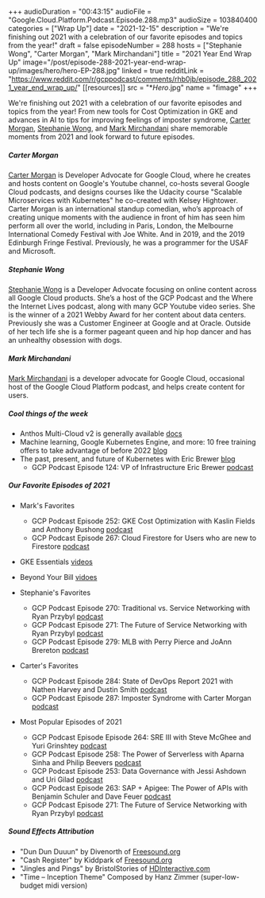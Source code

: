 +++
audioDuration = "00:43:15"
audioFile = "Google.Cloud.Platform.Podcast.Episode.288.mp3"
audioSize = 103840400
categories = ["Wrap Up"]
date = "2021-12-15"
description = "We're finishing out 2021 with a celebration of our favorite episodes and topics from the year!"
draft = false
episodeNumber = 288
hosts = ["Stephanie Wong", "Carter Morgan", "Mark Mirchandani"]
title = "2021 Year End Wrap Up"
image="/post/episode-288-2021-year-end-wrap-up/images/hero/hero-EP-288.jpg"
linked = true
redditLink = "https://www.reddit.com/r/gcppodcast/comments/rhb0jb/episode_288_2021_year_end_wrap_up/"
[[resources]]
  src = "**Hero*.jpg"
  name = "fimage"
+++

We're finishing out 2021 with a celebration of our favorite episodes and topics from the year! From new tools for Cost Optimization in GKE and advances in AI to tips for improving feelings of imposter syndrome, [Carter Morgan](https://twitter.com/carterthecomic), [Stephanie Wong](https://twitter.com/stephr_wong), and [Mark Mirchandani](https://twitter.com/markmirch) share memorable moments from 2021 and look forward to future episodes.

##### Carter Morgan

[Carter Morgan](https://twitter.com/carterthecomic) is Developer Advocate for Google Cloud, where he creates and hosts content on Google's Youtube channel, co-hosts several Google Cloud podcasts, and designs courses like the Udacity course "Scalable Microservices with Kubernetes" he co-created with Kelsey Hightower. Carter Morgan is an international standup comedian, who’s approach of creating unique moments with the audience in front of him has seen him perform all over the world, including in Paris, London, the Melbourne International Comedy Festival with Joe White. And in 2019, and the 2019 Edinburgh Fringe Festival. Previously, he was a programmer for the USAF and Microsoft.

##### Stephanie Wong

[Stephanie Wong](https://twitter.com/stephr_wong) is a Developer Advocate focusing on online content across all Google Cloud products. She’s a host of the GCP Podcast and the Where the Internet Lives podcast, along with many GCP Youtube video series. She is the winner of a 2021 Webby Award for her content about data centers. Previously she was a Customer Engineer at Google and at Oracle. Outside of her tech life she is a former pageant queen and hip hop dancer and has an unhealthy obsession with dogs. 

##### Mark Mirchandani

[Mark Mirchandani](https://twitter.com/markmirch) is a developer advocate for Google Cloud, occasional host of the Google Cloud Platform podcast, and helps create content for users.

##### Cool things of the week

* Anthos Multi-Cloud v2 is generally available [docs](https://cloud.google.com/anthos/clusters/docs/multi-cloud/reference/rest)
* Machine learning, Google Kubernetes Engine, and more: 10 free training offers to take advantage of before 2022 [blog](https://cloud.google.com/blog/topics/training-certifications/free-google-cloud-training-to-take-before-2022)
* The past, present, and future of Kubernetes with Eric Brewer [blog](https://cloud.google.com/blog/products/containers-kubernetes/the-rise-and-future-of-kubernetes-and-open-source-at-google)
     * GCP Podcast Episode 124: VP of Infrastructure Eric Brewer [podcast](https://www.gcppodcast.com/post/episode-124-vp-of-infrastructure-eric-brewer/)

##### Our Favorite Episodes of 2021 

* Mark's Favorites
     * GCP Podcast Episode 252: GKE Cost Optimization with Kaslin Fields and Anthony Bushong [podcast](https://gcppodcast.com/post/episode-252-gke-cost-optimization-with-kaslin-fields-and-anthony-bushong/)
     * GCP Podcast Episode 267: Cloud Firestore for Users who are new to Firestore [podcast](https://gcppodcast.com/post/episode-267-cloud-firestore-for-users-who-are-new-to-firestore/)
* GKE Essentials [videos](https://www.youtube.com/playlist?list=PLIivdWyY5sqLQ3m7WJDfBdMMqO12Q0vqg)
* Beyond Your Bill [vidoes](https://www.youtube.com/watch?v=NOOhDq1JyIM&list=PLIivdWyY5sqKJx6FwJMRcsnFIkkNFtsX9)
     
* Stephanie's Favorites
     * GCP Podcast Episode 270: Traditional vs. Service Networking with Ryan Przybyl [podcast](https://www.gcppodcast.com/post/episode-270-traditional-vs-service-networking-with-ryan-przybyl/)
     * GCP Podcast Episode 271: The Future of Service Networking with Ryan Przybyl [podcast](https://www.gcppodcast.com/post/episode-271-the-future-of-service-networking-with-ryan-przybyl/)
     * GCP Podcast Episode 279: MLB with Perry Pierce and JoAnn Brereton [podcast](https://www.gcppodcast.com/post/episode-279-mlb-with-perry-pierce-and-joann-brereton/)
     
* Carter's Favorites
     * GCP Podcast Episode 284: State of DevOps Report 2021 with Nathen Harvey and Dustin Smith [podcast](https://www.gcppodcast.com/post/episode-284-state-of-devops-report-2021-with-nathen-harvey-and-dustin-smith/)
     * GCP Podcast Episode 287: Imposter Syndrome with Carter Morgan [podcast](https://www.gcppodcast.com/post/episode-287-imposter-syndrome-in-tech-with-carter-morgan/)

* Most Popular Episodes of 2021
     * GCP Podcast Episode Episode 264: SRE III with Steve McGhee and Yuri Grinshtey [podcast](https://www.gcppodcast.com/post/episode-264-sre-iii-with-steve-mcghee-and-yuri-grinshteyn/)
     * GCP Podcast Episode 258: The Power of Serverless with Aparna Sinha and Philip Beevers [podcast](https://www.gcppodcast.com/post/episode-258-the-power-of-serverless-with-aparna-sinha-and-philip-beevers/)
     * GCP Podcast Episode 253: Data Governance with Jessi Ashdown and Uri Gilad [podcast](https://www.gcppodcast.com/post/episode-253-data-governance-with-jessi-ashdown-and-uri-gilad/)
     * GCP Podcast Episode 263: SAP + Apigee: The Power of APIs with Benjamin Schuler and Dave Feuer [podcast](https://www.gcppodcast.com/post/episode-263-sap-plus-apigee-the-power-of-apis-with-benjamin-schuler-and-dave-feuer/)
     * GCP Podcast Episode 271: The Future of Service Networking with Ryan Przybyl [podcast](https://www.gcppodcast.com/post/episode-271-the-future-of-service-networking-with-ryan-przybyl/)

##### Sound Effects Attribution

* "Dun Dun Duuun" by Divenorth of [Freesound.org](https://Freesound.org)
* "Cash Register" by Kiddpark of [Freesound.org](https://Freesound.org)
* "Jingles and Pings" by BristolStories of [HDInteractive.com](https://hdinteractive.com)
* "Time – Inception Theme" Composed by Hanz Zimmer (super-low-budget midi version) 





